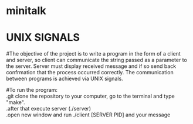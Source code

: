 # minitalk


# UNIX SIGNALS

#The objective of the project is to write a program in the form of a client and server, so client can communicate the string passed as a parameter to the server. Server must display received message and if so send back confrmation that the process occurred correctly. The communication between programs is achieved via UNIX signals.

#To run the program:<br/>
.git clone the repository to your computer, go to the terminal and type "make".<br/>
.after that execute server (./server)<br/>
.open new window and run ./client [SERVER PID] and your message
